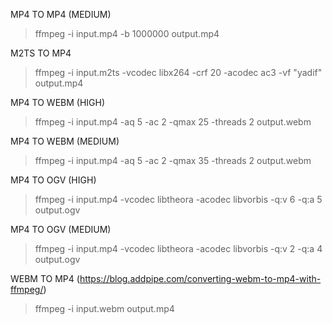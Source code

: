 MP4 TO MP4 (MEDIUM)

> ffmpeg -i input.mp4 -b 1000000 output.mp4

M2TS TO MP4

> ffmpeg -i input.m2ts -vcodec libx264 -crf 20 -acodec ac3 -vf "yadif" output.mp4

MP4 TO WEBM (HIGH)

> ffmpeg -i input.mp4 -aq 5 -ac 2 -qmax 25 -threads 2 output.webm

MP4 TO WEBM (MEDIUM)

> ffmpeg -i input.mp4 -aq 5 -ac 2 -qmax 35 -threads 2 output.webm

MP4 TO OGV (HIGH)

> ffmpeg -i input.mp4 -vcodec libtheora -acodec libvorbis -q:v 6 -q:a 5 output.ogv

MP4 TO OGV (MEDIUM)

> ffmpeg -i input.mp4 -vcodec libtheora -acodec libvorbis -q:v 2 -q:a 4 output.ogv

WEBM TO MP4 (https://blog.addpipe.com/converting-webm-to-mp4-with-ffmpeg/)

> ffmpeg -i input.webm output.mp4
